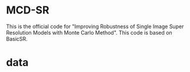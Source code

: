 # MCD-SR
This is the official code for "Improving Robustness of Single Image Super Resolution Models with Monte Carlo Method".
This code is based on BasicSR.

# data
